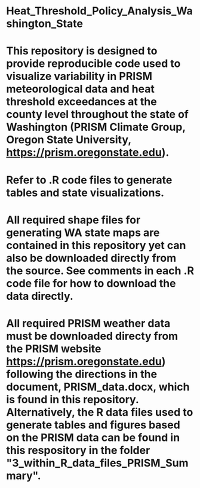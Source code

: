 # Heat_Threshold_Policy_Analysis_Washington_State
# This repository is designed to provide reproducible code used to visualize variability in PRISM meteorological data and heat threshold exceedances at the county level throughout the state of Washington (PRISM Climate Group, Oregon State University, https://prism.oregonstate.edu).
# Refer to .R code files to generate tables and state visualizations. 
# All required shape files for generating WA state maps are contained in this repository yet can also be downloaded directly from the source. See comments in each .R code file for how to download the data directly.
# All required PRISM weather data must be downloaded directy from the PRISM website https://prism.oregonstate.edu) following the directions in the document, PRISM_data.docx, which is found in this repository. Alternatively, the R data files used to generate tables and figures based on the PRISM data can be found in this respository in the folder "3_within_R_data_files_PRISM_Summary".

